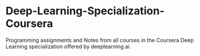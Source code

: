 # Deep-Learning-Specialization-Coursera
Programming assignments and Notes from all courses in the Coursera Deep Learning specialization offered by deeplearning.ai.

